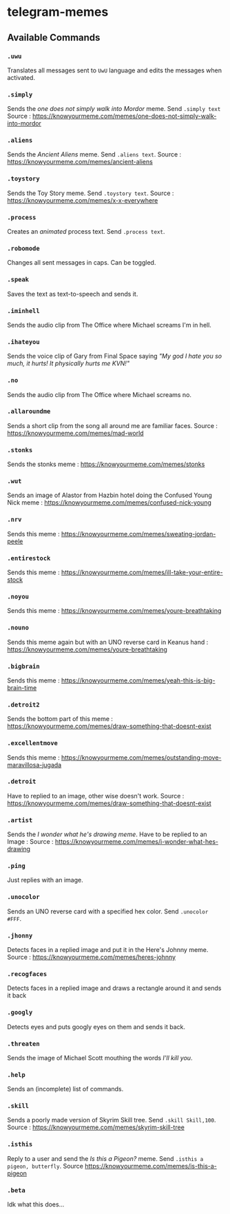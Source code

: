 # telegram-memes

## Available Commands

### `.uwu`
Translates all messages sent to `UwU` language and edits the messages when activated.
### `.simply`

Sends the *one does not simply walk into Mordor* meme. Send `.simply text` Source : https://knowyourmeme.com/memes/one-does-not-simply-walk-into-mordor

### `.aliens`

Sends the *Ancient Aliens* meme. Send `.aliens text`. Source : https://knowyourmeme.com/memes/ancient-aliens

### `.toystory`

Sends the Toy Story meme. Send `.toystory text`. Source :  https://knowyourmeme.com/memes/x-x-everywhere

### `.process`

Creates an *animated* process text. Send `.process text`. 

### `.robomode`

Changes all sent messages in caps. Can be toggled.

### `.speak`

Saves the text as text-to-speech and sends it.

### `.iminhell`

Sends the audio clip from The Office where Michael screams I'm in hell. 

### `.ihateyou`

Sends the voice clip of Gary from Final Space saying *"My god I hate you so much, it hurts! It physically hurts me KVN!"*

### `.no`

Sends the audio clip from The Office where Michael screams no.

### `.allaroundme`

Sends a short clip from the song all around me are familiar faces. Source : https://knowyourmeme.com/memes/mad-world

### `.stonks`

Sends the stonks meme : https://knowyourmeme.com/memes/stonks

### `.wut`

Sends an image of Alastor from Hazbin hotel doing the Confused Young Nick meme : https://knowyourmeme.com/memes/confused-nick-young

### `.nrv`

Sends this meme : https://knowyourmeme.com/memes/sweating-jordan-peele

### `.entirestock`

Sends this meme : https://knowyourmeme.com/memes/ill-take-your-entire-stock

### `.noyou`

Sends this meme : https://knowyourmeme.com/memes/youre-breathtaking

### `.nouno`

Sends this meme again but with an UNO reverse card in Keanus hand :  https://knowyourmeme.com/memes/youre-breathtaking

### `.bigbrain`

Sends this meme : https://knowyourmeme.com/memes/yeah-this-is-big-brain-time

### `.detroit2`

Sends the bottom part of this meme : https://knowyourmeme.com/memes/draw-something-that-doesnt-exist

### `.excellentmove`

Sends this meme : https://knowyourmeme.com/memes/outstanding-move-maravillosa-jugada

### `.detroit`

Have to replied to an image, other wise doesn't work. Source :  https://knowyourmeme.com/memes/draw-something-that-doesnt-exist

### `.artist`

Sends  the *I wonder what he's drawing meme*. Have to be replied to an Image : Source : https://knowyourmeme.com/memes/i-wonder-what-hes-drawing

### `.ping`

Just replies with an image.

### `.unocolor`

Sends an UNO reverse card with a specified hex color. Send `.unocolor #FFF`.

### `.jhonny`

Detects faces in a replied image and put it in the Here's Johnny meme. Source : https://knowyourmeme.com/memes/heres-johnny

### `.recogfaces`

Detects faces in a replied image and draws a rectangle around it and sends it back

### `.googly`

Detects eyes and puts googly eyes on them and sends it back.

### `.threaten`

Sends the image of Michael Scott mouthing the words *I'll kill you*.

### `.help`

Sends an (incomplete) list of commands.

### `.skill`

Sends a poorly made version of Skyrim Skill tree. Send `.skill Skill,100`. Source : https://knowyourmeme.com/memes/skyrim-skill-tree

### `.isthis`

Reply to a user and send the *Is this a Pigeon?* meme. Send `.isthis a pigeon, butterfly`. Source https://knowyourmeme.com/memes/is-this-a-pigeon

### `.beta`

Idk what this does...
